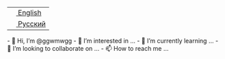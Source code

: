 <table align="right">
 <tr><td><a href="README_fr.md"><img src="images/fr-flag.png" height="13"> English</a></td></tr>
 <tr><td><a href="README_ru.md"><img src="images/br-flag.png" height="13"> Русский</a></td></tr>
</table>
- 👋 Hi, I’m @ggwmwgg
- 👀 I’m interested in ...
- 🌱 I’m currently learning ...
- 💞️ I’m looking to collaborate on ...
- 📫 How to reach me ...

<!---
ggwmwgg/ggwmwgg is a ✨ special ✨ repository because its `README.md` (this file) appears on your GitHub profile.
You can click the Preview link to take a look at your changes.
--->
